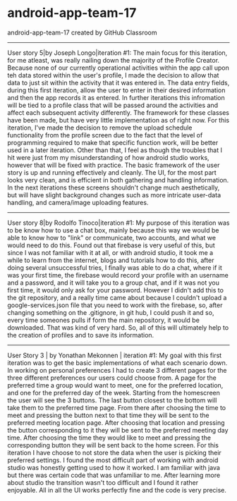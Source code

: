 # android-app-team-17
android-app-team-17 created by GitHub Classroom

------------------------------------------------------------------------------------------------------------------------------
User story 5|by Joseph Longo|iteration #1: The main focus for this iteration, for me atleast, was really nailing down the majority of the Profile Creator. Because none of our currently operational activities within the app call upon teh data stored within the user's profile, I made the decision to allow that data to just sit within the activity that it was entered in. The data entry fields, during this first iteration, allow the user to enter in their desired information and then the app records it as entered. In further iterations this infromation will be tied to a profile class that will be passed around the activities and affect each subsequent activity differently. The framework for these classes have been made, but have very little implementation as of right now. For this iteration, I've made the decision to remove the upload schedule functionality from the profile screen due to the fact that the level of programming required to make that specific function work, will be better used in a later iteration. Other than that, I feel as though the troubles that I hit were just from my misunderstanding of how android studio works, however that will be fixed with practice. The basic framework of the user story is up and running effectively and cleanly. The UI, for the most part looks very clean, and is efficient in both gathering and handling information. In the next iterations these screens shouldn't change much aesthetically, but will have slight background changes such as more intricate user-data handling, and camera/image uploading features. 

------------------------------------------------------------------------------------------------------------------------------
User story 8|by Rodolfo Tinoco|iteration #1: My purpose of this iteration was to be know how to use a chat box, mainly because this way we would be able to know how to "link" or communicate, two accounts, and what we would need to do this. Found out that firebase is very useful of this, but since I was not familiar with it at all, or with android studio, it took me a while to learn from the internet, blogs and tutorials how to do this, after doing several unsuccessful tries, I finally was able to do a chat, where if it was your first time, the firebase would record your profile with an username and a password, and it will take you to a group chat, and if it was not you first time, it would only ask for your password. However I didn't add this to the git repository, and a really time came about because I couldn't upload a google-services.json file that you need to work with the firebase, so, after changing something on the .gitignore, in git hub, I could push it and so, every time someones pulls if form the main repository, it would be downloaded. That was kind of very hard. So, all of this will ultimately help to the creation of profiles and to save its information.


------------------------------------------------------------------------------------------------------------------------------
User Story 3 | by Yonathan Mekonnen | iteration #1: My goal with this first iteration was to get the basic implementations of what each scenario down. In working on personal preferences I had to create 3 different pages for the three different preferences our users could choose from. A page for the preferred time a group would want to meet, one for the preferred location, and one for the preferred day of the week. Starting from the homescreen the user will see the 3 buttons. The last button closest to the bottom will take them to the preferred time page. From there after choosing the time to meet and pressing the button next to that time they will be sent to the preferred meeting location page. After choosing that location and pressing the button corresponding to it they will be sent to the preferred meeting day time. After choosing the time they would like to meet and pressing the corresponding button they will be sent back to the home screen. For this iteration I have choose to not store the data when the user is picking their preferred settings. I found the most difficult part of working with android studio was honestly getting used to how it worked. I am familiar with java but there was certain code that was unfamiliar to me. After learning more about studio the transition wasn't too difficult and I found it rather enjoyable. All in all the UI works perfectly fine and the code is very precise. 
